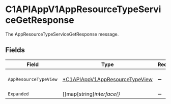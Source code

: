 # C1APIAppV1AppResourceTypeServiceGetResponse

The AppResourceTypeServiceGetResponse message.


## Fields

| Field                                                                                  | Type                                                                                   | Required                                                                               | Description                                                                            |
| -------------------------------------------------------------------------------------- | -------------------------------------------------------------------------------------- | -------------------------------------------------------------------------------------- | -------------------------------------------------------------------------------------- |
| `AppResourceTypeView`                                                                  | [*C1APIAppV1AppResourceTypeView](../../models/shared/c1apiappv1appresourcetypeview.md) | :heavy_minus_sign:                                                                     | The AppResourceTypeView message.                                                       |
| `Expanded`                                                                             | []map[string]*interface{}*                                                             | :heavy_minus_sign:                                                                     | The expanded field.                                                                    |